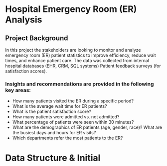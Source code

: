 # Hospital Emergency Room (ER) Analysis

## Project Background

In this project the stakeholders are looking to monitor and analyze emergency room (ER) patient statistics to improve efficiency, reduce wait times, and enhance patient care. The data was collected from internal hospital databases (EHR, CRM, SQL systems) Patient feedback surveys (for satisfaction scores).

### Insights and recommendations are provided in the following key areas:

- How many patients visited the ER during a specific period? 
- What is the average wait time for ER patients?
- What is the patient satisfaction score?
- How many patients were admitted vs. not admitted?
- What percentage of patients were seen within 30 minutes?
- What are the demographics of ER patients (age, gender, race)? What are the busiest days and hours for ER visits?
- Which departments refer the most patients to the ER?

# Data Structure & Initial 
